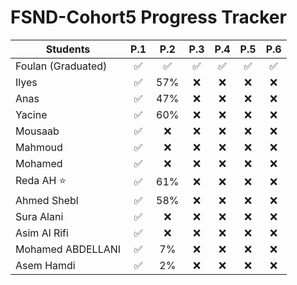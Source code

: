# FSND-Cohort5 Progress Tracker

| Students           | P.1 | P.2 | P.3 | P.4 | P.5 | P.6 |
| ------------------ |:---:|:---:|:---:|:---:|:---:|:---:|
| Foulan (Graduated) | ✅   | ✅  | ✅ | ✅ | ✅  | ✅   |
| Ilyes              | ✅   | 57% | ❌ | ❌ | ❌  | ❌   |
| Anas               | ✅   | 47% | ❌ | ❌ | ❌  | ❌   |
| Yacine             | ✅   | 60%  | ❌ | ❌ | ❌  |  ❌   |
| Mousaab            | ✅   | ❌  | ❌ | ❌ | ❌  |  ❌   |
| Mahmoud            | ✅   | ❌  | ❌ | ❌ | ❌  |   ❌  |
| Mohamed            | ✅   | ❌  | ❌ | ❌ | ❌  |  ❌   |
| Reda AH ⭐️         | ✅   | 61% | ❌ | ❌ | ❌  |  ❌   |
| Ahmed Shebl        | ✅   | 58% | ❌ | ❌ | ❌  |   ❌  |
| Sura Alani         | ✅   | ❌  | ❌ | ❌ | ❌  |   ❌  |
| Asim Al Rifi       | ✅   | ❌  | ❌ | ❌ | ❌  |   ❌  |
| Mohamed ABDELLANI  | ✅   | 7%  | ❌ | ❌ | ❌  |   ❌  |
| Asem Hamdi         | ✅   | 2%  | ❌ | ❌ | ❌  |   ❌  |
